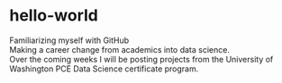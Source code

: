 # hello-world
Familiarizing myself with GitHub<br />
Making a career change from academics into data science.<br />
Over the coming weeks I will be posting projects from the University of Washington PCE Data Science certificate program.
